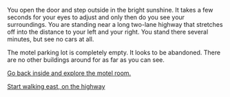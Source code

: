 You open the door and step outside in the bright sunshine. It takes a few seconds for your eyes to adjust and only then
do you see your surroundings. You are standing near a long two-lane highway that stretches off into the distance to your
left and your right. You stand there several minutes, but see no cars at all.

The motel parking lot is completely empty. It looks to be abandoned. There are no other buildings around for as far as
you can see.

[Go back inside and explore the motel room.](../explore-room/room.md)

[Start walking east, on the highway](../explore-room/explore-east.md)